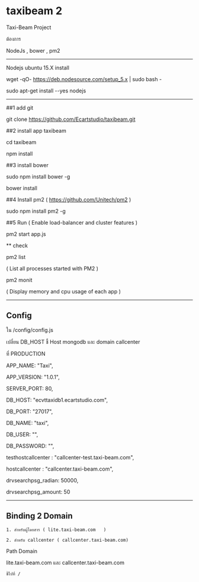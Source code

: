 # taxibeam 2
Taxi-Beam Project

ต้องการ

  NodeJs  , bower , pm2
  
******************************
Nodejs ubuntu 15.X  install 

 wget -qO- https://deb.nodesource.com/setup_5.x | sudo bash -
 
 sudo apt-get install --yes nodejs

*****************************

##1 add git 

git clone https://github.com/Ecartstudio/taxibeam.git

##2  install app taxibeam

cd  taxibeam

npm install

##3 install bower

sudo npm install bower -g

bower install 

##4 Install pm2  ( https://github.com/Unitech/pm2 )

sudo npm install pm2 -g


##5 Run ( Enable load-balancer and cluster features )

  pm2 start app.js        


** check 

pm2 list                      

( List all processes started with PM2 )

pm2 monit                     

( Display memory and cpu usage of each app )




************************

## Config 

ใน /config/config.js

เปลี่ยน DB_HOST ชี้ Host mongodb และ domain callcenter

ที่  PRODUCTION


  APP_NAME: "Taxi",

  APP_VERSION: "1.0.1",

  SERVER_PORT: 80,

  DB_HOST: "ecvttaxidb1.ecartstudio.com",
  
  DB_PORT: "27017",
  
  DB_NAME: "taxi",
  
  DB_USER: "",
  
  DB_PASSWORD: "",
  
  testhostcallcenter : "callcenter-test.taxi-beam.com",
  
  hostcallcenter : "callcenter.taxi-beam.com",
  
  drvsearchpsg_radian: 50000,
  
  drvsearchpsg_amount: 50
		
*****************************



## Binding 2 Domain 

    1. สำหรับผู้โดยสาร ( lite.taxi-beam.com   )
    
    2. สำหรับ callcenter ( callcenter.taxi-beam.com)
    
Path Domain 

lite.taxi-beam.com และ callcenter.taxi-beam.com

    ชี้ไปที่ /


  



